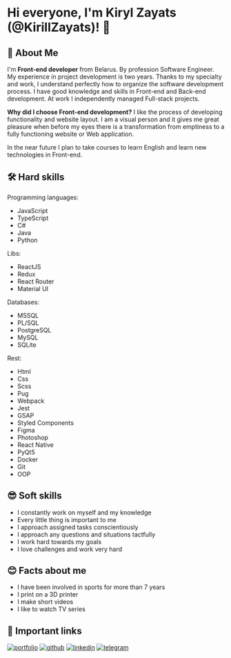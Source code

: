 # Hi everyone, I'm Kiryl Zayats (@KirillZayats)! 👋

## 🚀 About Me
I'm **Front-end developer** from Belarus. By profession Software Engineer. My experience in project development is two years. Thanks to my specialty and work, I understand perfectly how to organize the software development process. I have good knowledge and skills in Front-end and Back-end development. At work I independently managed Full-stack projects.

**Why did I choose Front-end development?**
I like the process of developing functionality and website layout. I am a visual person and it gives me great pleasure when before my eyes there is a transformation from emptiness to a fully functioning website or Web application.

In the near future I plan to take courses to learn English and learn new technologies in Front-end.


## 🛠 Hard skills

Programming languages:
- JavaScript
- TypeScript 
- C#
- Java 
- Python

Libs:
- ReactJS 
- Redux
- React Router
- Material UI

Databases:
- MSSQL 
- PL/SQL
- PostgreSQL
- MySQL 
- SQLite

Rest:
- Html 
- Css 
- Scss
- Pug
- Webpack 
- Jest 
- GSAP
- Styled Components
- Figma 
- Photoshop
- React Native 
- PyQt5
- Docker 
- Git 
- OOP

## 😎 Soft skills

* I constantly work on myself and my knowledge
* Every little thing is important to me
* I approach assigned tasks conscientiously
* I approach any questions and situations tactfully
* I work hard towards my goals
* I love challenges and work very hard

## 😊 Facts about me

* I have been involved in sports for more than 7 years
* I print on a 3D printer
* I make short videos
* I like to watch TV series

## 🤖 Important links

[![portfolio](https://img.shields.io/badge/my_portfolio-000?style=for-the-badge&logo=cookiecutter&logoColor=white)](https://portfolio-a01ea.web.app/)
[![github](https://img.shields.io/badge/github-red?style=for-the-badge&logo=github&logoColor=white)](https://github.com/KirillZayats)
[![linkedin](https://img.shields.io/badge/linkedin-0A66C2?style=for-the-badge&logo=linkedin&logoColor=white)](https://linkedin.com/in/kiryl-zayats)
[![telegram](https://img.shields.io/badge/telegram-1DA1F2?style=for-the-badge&logo=twitter&logoColor=white)](https://t.me/zayatsKirill)



